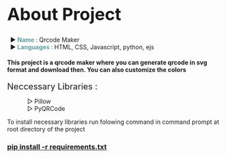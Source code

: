 <h1 style="font-size:40px;">About Project</h1>
<ul style="list-style-type:'▶ ';">
    <li><b style="color:cadetblue;">Name : </b>Qrcode Maker</li>
    <li><b style="color:cadetblue;">Languages : </b>HTML, CSS, Javascript, python, ejs</li>
</ul>
<h4>
	This project is a qrcode maker where you can generate qrcode in svg format and download then. You can also customize the colors
</h4>
<dl>
    <dt style="font-size:20px;">Neccessary Libraries :</dt>
    <dd>
        <ul style="list-style-type:'▷ ';">
            <li>Pillow</li>
            <li>PyQRCode</li>
        </ul>
    </dd>
    <p>To install necessary libraries run folowing command in command prompt at root directory of the project<br>
    <h3 style="text-decoration:underline;">pip install -r requirements.txt</h3></p>
</dl>
